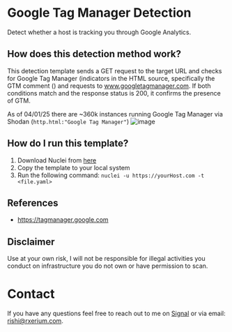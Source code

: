 # Google Tag Manager Detection
Detect whether a host is tracking you through Google Analytics. 

 ## How does this detection method work?

This detection template sends a GET request to the target URL and checks for Google Tag Manager (indicators in the HTML source, specifically the GTM comment (<!-- Google Tag Manager -->) and requests to www.googletagmanager.com. If both conditions match and the response status is 200, it confirms the presence of GTM.

As of 04/01/25 there are ~360k instances running Google Tag Manager via Shodan (`http.html:"Google Tag Manager"`)
![image](https://github.com/user-attachments/assets/a6429f8f-f45f-40cc-8dff-7b7b2e35388d)


 ## How do I run this template?

1. Download Nuclei from [here](https://github.com/projectdiscovery/nuclei)
2. Copy the template to your local system
3. Run the following command: `nuclei -u https://yourHost.com -t <file.yaml>` 

## References

- https://tagmanager.google.com

## Disclaimer

Use at your own risk, I will not be responsible for illegal activities you conduct on infrastructure you do not own or have permission to scan.

# Contact

If you have any questions feel free to reach out to me on [Signal](https://signal.me/#eu/0Qd68U1ivXNdWCF4hf70UYFo7tB0w-GQqFpYcyV6-yr4exn2SclB6bFeP7wTAxQw) or via email: rishi@rxerium.com.
